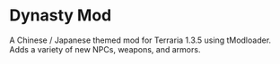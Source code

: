 # Dynasty Mod
A Chinese / Japanese themed mod for Terraria 1.3.5 using tModloader. Adds a variety of new NPCs, weapons, and armors.
